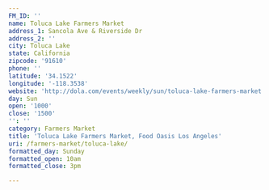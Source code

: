 ```yaml
---
FM_ID: ''
name: Toluca Lake Farmers Market
address_1: Sancola Ave & Riverside Dr
address_2: ''
city: Toluca Lake
state: California
zipcode: '91610'
phone: ''
latitude: '34.1522'
longitude: '-118.3538'
website: 'http://dola.com/events/weekly/sun/toluca-lake-farmers-market'
day: Sun
open: '1000'
close: '1500'
'': ''
category: Farmers Market
title: 'Toluca Lake Farmers Market, Food Oasis Los Angeles'
uri: /farmers-market/toluca-lake/
formatted_day: Sunday
formatted_open: 10am
formatted_close: 3pm

---
```

